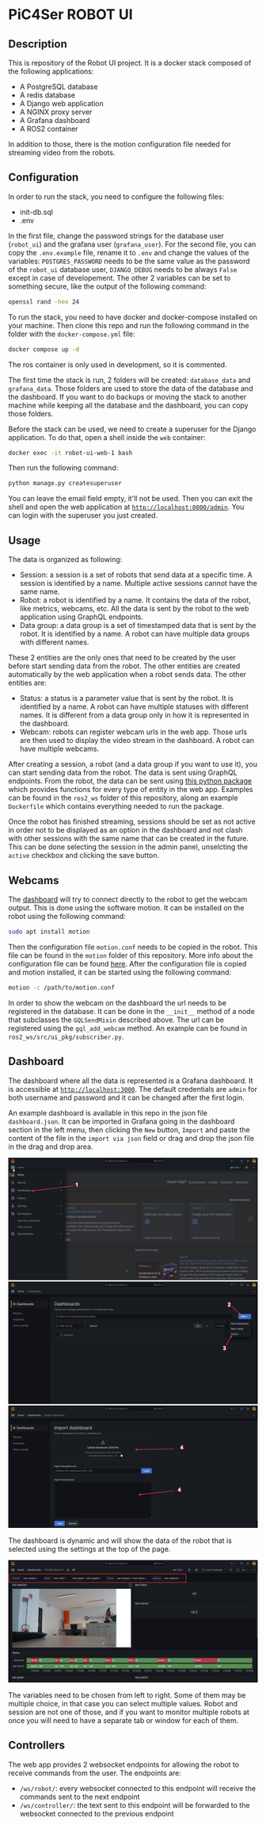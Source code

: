 # PiC4Ser ROBOT UI

## Description

This is repository of the Robot UI project. It is a docker stack composed of the following applications:

- A PostgreSQL database
- A redis database
- A Django web application
- A NGINX proxy server
- A Grafana dashboard
- A ROS2 container

In addition to those, there is the motion configuration file needed for streaming video from the robots.

## Configuration

In order to run the stack, you need to configure the following files:

- init-db.sql
- .env

In the first file, change the password strings for the database user (`robot_ui`) and the grafana user (`grafana_user`). For the second file, you can copy the `.env.example` file, rename it to `.env` and change the values of the variables: `POSTGRES_PASSWORD` needs to be the same value as the password of the `robot_ui` database user, `DJANGO_DEBUG` needs to be always `False` except in case of developement. The other 2 variables can be set to something secure, like the output of the following command:

```bash
openssl rand -hex 24
```

To run the stack, you need to have docker and docker-compose installed on your machine. Then clone this repo and run the following command in the folder with the `docker-compose.yml` file:

```bash
docker compose up -d
```

The ros container is only used in development, so it is commented.

The first time the stack is run, 2 folders will be created: `database_data` and `grafana_data`. Those folders are used to store the data of the database and the dashboard. If you want to do backups or moving the stack to another machine while keeping all the database and the dashboard, you can copy those folders.

Before the stack can be used, we need to create a superuser for the Django application. To do that, open a shell inside the `web` container:

```bash
docker exec -it robot-ui-web-1 bash
```

Then run the following command:

```bash
python manage.py createsuperuser
```

You can leave the email field empty, it'll not be used. Then you can exit the shell and open the web application at [`http://localhost:8000/admin`](http://localhost:8000/admin). You can login with the superuser you just created.

## Usage

The data is organized as following:

- Session: a session is a set of robots that send data at a specific time. A session is identified by a name. Multiple active sessions cannot have the same name.
- Robot: a robot is identified by a name. It contains the data of the robot, like metrics, webcams, etc. All the data is sent by the robot to the web application using GraphQL endpoints.
- Data group: a data group is a set of timestamped data that is sent by the robot. It is identified by a name. A robot can have multiple data groups with different names.

These 2 entities are the only ones that need to be created by the user before start sending data from the robot. The other entities are created automatically by the web application when a robot sends data. The other entities are:

- Status: a status is a parameter value that is sent by the robot. It is identified by a name. A robot can have multiple statuses with different names. It is different from a data group only in how it is represented in the dashboard.
- Webcam: robots can register webcam urls in the web app. Those urls are then used to display the video stream in the dashboard. A robot can have multiple webcams.

After creating a session, a robot (and a data group if you want to use it), you can start sending data from the robot. The data is sent using GraphQL endpoints. From the robot, the data can be sent using [this python package](https://github.com/pic4ser-kubernetes/gql-pic4ser) which provides functions for every type of entity in the web app. Examples can be found in the `ros2_ws` folder of this repository, along an example `Dockerfile` which contains everything needed to run the package.

Once the robot has finished streaming, sessions should be set as not active in order not to be displayed as an option in the dashboard and not clash with other sessions with the same name that can be created in the future. This can be done selecting the session in the admin panel, unselcting the `active` checkbox and clicking the save button.

## Webcams

The [dashboard](#dashboard) will try to connect directly to the robot to get the webcam output. This is done using the software motion.
It can be installed on the robot using the following command:

```bash
sudo apt install motion
```

Then the configuration file `motion.conf` needs to be copied in the robot. This file can be found in the `motion` folder of this repository. More info about the configuration file can be found [here](https://motion-project.github.io/motion_config.html). After the configuration file is copied and motion installed, it can be started using the following command:

```bash
motion -c /path/to/motion.conf
```

In order to show the webcam on the dashboard the url needs to be registered in the database. It can be done in the `__init__` method of a node that subclasses the `GQLSendMixin` described above. The url can be registered using the `gql_add_webcam` method. An example can be found in `ros2_ws/src/ui_pkg/subscriber.py`.

## Dashboard

The dashboard where all the data is represented is a Grafana dashboard. It is accessible at [`http://localhost:3000`](http://localhost:3000). The default credentials are `admin` for both username and password and it can be changed after the first login.

An example dashboard is available in this repo in the json file `dashboard.json`. It can be imported in Grafana going in the dashboard section in the left menu, then clicking the `New` button, `Import` and paste the content of the file in the `import via json` field or drag and drop the json file in the drag and drop area.

![Dashboard](./docs/images/grafana1.png)
![Import](./docs/images/grafana2.png)
![Json](./docs/images/grafana3.png)

The dashboard is dynamic and will show the data of the robot that is selected using the settings at the top of the page.

![Variables](./docs/images/variables.png)

The variables need to be chosen from left to right. Some of them may be multiple choice, in that case you can select multiple values. Robot and session are not one of those, and if you want to monitor multiple robots at once you will need to have a separate tab or window for each of them.

## Controllers

The web app provides 2 websocket endpoints for allowing the robot to receive commands from the user. The endpoints are:

- `/ws/robot/`: every websocket connected to this endpoint will receive the commands sent to the next endpoint
- `/ws/controller/`: the text sent to this endpoint will be forwarded to the websocket connected to the previous endpoint
